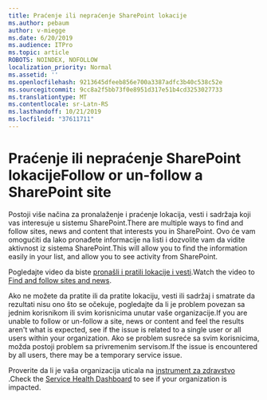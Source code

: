 ```yaml
---
title: Praćenje ili nepraćenje SharePoint lokacije
ms.author: pebaum
author: v-miegge
ms.date: 6/20/2019
ms.audience: ITPro
ms.topic: article
ROBOTS: NOINDEX, NOFOLLOW
localization_priority: Normal
ms.assetid: ''
ms.openlocfilehash: 9213645dfeeb856e700a3387adfc3b40c538c52e
ms.sourcegitcommit: 9cc8a2f5bb73f0e8951d317e51b4cd3253027733
ms.translationtype: MT
ms.contentlocale: sr-Latn-RS
ms.lasthandoff: 10/21/2019
ms.locfileid: "37611711"
---
```

# <a name="follow-or-un-follow-a-sharepoint-site"></a><span data-ttu-id="cf3b6-102">Praćenje ili nepraćenje SharePoint lokacije</span><span class="sxs-lookup"><span data-stu-id="cf3b6-102">Follow or un-follow a SharePoint site</span></span>

<span data-ttu-id="cf3b6-103">Postoji više načina za pronalaženje i praćenje lokacija, vesti i sadržaja koji vas interesuje u sistemu SharePoint.</span><span class="sxs-lookup"><span data-stu-id="cf3b6-103">There are multiple ways to find and follow sites, news and content that interests you in SharePoint.</span></span> <span data-ttu-id="cf3b6-104">Ovo će vam omogućiti da lako pronađete informacije na listi i dozvolite vam da vidite aktivnost iz sistema SharePoint.</span><span class="sxs-lookup"><span data-stu-id="cf3b6-104">This will allow you to find the information easily in your list, and allow you to see activity from SharePoint.</span></span>

<span data-ttu-id="cf3b6-105">Pogledajte video da biste [pronašli i pratili lokacije i vesti](https://support.office.com/article/Video-Find-and-follow-sites-news-and-content-4411e38f-9bc5-4ecc-bd33-3dbe939ac84c).</span><span class="sxs-lookup"><span data-stu-id="cf3b6-105">Watch the video to [Find and follow sites and news](https://support.office.com/article/Video-Find-and-follow-sites-news-and-content-4411e38f-9bc5-4ecc-bd33-3dbe939ac84c).</span></span>

<span data-ttu-id="cf3b6-106">Ako ne možete da pratite ili da pratite lokaciju, vesti ili sadržaj i smatrate da rezultati nisu ono što se očekuje, pogledajte da li je problem povezan sa jednim korisnikom ili svim korisnicima unutar vaše organizacije.</span><span class="sxs-lookup"><span data-stu-id="cf3b6-106">If you are unable to follow or un-follow a site, news or content and feel the results aren't what is expected, see if the issue is related to a single user or all users within your organization.</span></span> <span data-ttu-id="cf3b6-107">Ako se problem susreće sa svim korisnicima, možda postoji problem sa privremenim servisom.</span><span class="sxs-lookup"><span data-stu-id="cf3b6-107">If the issue is encountered by all users, there may be a temporary service issue.</span></span>

<span data-ttu-id="cf3b6-108">Proverite da li je vaša organizacija uticala na [instrument za zdravstvo](https://admin.microsoft.com/AdminPortal/Home#/servicehealth) .</span><span class="sxs-lookup"><span data-stu-id="cf3b6-108">Check the [Service Health Dashboard](https://admin.microsoft.com/AdminPortal/Home#/servicehealth) to see if your organization is impacted.</span></span>
